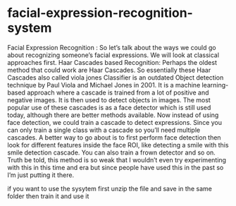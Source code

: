 # facial-expression-recognition-system
Facial Expression Recognition :
So let’s talk about the ways we could go about recognizing someone’s facial expressions. We will look at classical approaches first.
Haar Cascades based Recognition:
Perhaps the oldest method that could work are Haar Cascades. So essentially these Haar Cascades also called viola jones Classifier is an outdated Object detection technique by Paul Viola and Michael Jones in 2001. It is a machine learning-based approach where a cascade is trained from a lot of positive and negative images. It is then used to detect objects in images.
The most popular use of these cascades is as a face detector which is still used today, although there are better methods available. 
Now instead of using face detection, we could train a cascade to detect expressions. Since you can only train a single class with a cascade so you’ll need multiple cascades. A better way to go about is to first perform face detection then look for different features inside the face ROI, like detecting a smile with this smile detection cascade. You can also train a frown detector and so on.
Truth be told, this method is so weak that I wouldn’t even try experimenting with this in this time and era but since people have used this in the past so I’m just putting it there.

if you want to use the sysytem first unzip the file and save in the same folder then train it and use it

